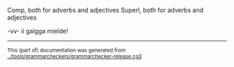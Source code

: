 





































































Comp, both for adverbs and adjectives
Superl, both for adverbs and adjectives














































































































































































































































































































































































































































































































































































































































































































































































































































































































































































































































































































































































































































































































































































































































































































































































































































































































































































































































































































-vv- ii galgga mielde!


































































































































































































































































































































































































































































































































































































































































































































































































































* * *
<small>This (part of) documentation was generated from [../tools/grammarcheckers/grammarchecker-release.cg3](http://github.com/giellalt/lang-sme/blob/main/../tools/grammarcheckers/grammarchecker-release.cg3)</small>